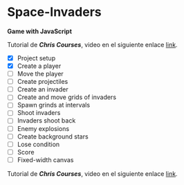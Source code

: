 # Space-Invaders

**Game with JavaScript**

Tutorial de ***Chris Courses***, video en el siguiente enlace [link](https://www.youtube.com/watch?v=MCVU0w73uKI&list=WL&index=9&t=21s&ab_channel=ChrisCourses).

* [x] Project setup
* [x] Create a player
* [ ] Move the player
* [ ] Create projectiles
* [ ] Create an invader
* [ ] Create and move grids of invaders
* [ ] Spawn grinds at intervals
* [ ] Shoot invaders
* [ ] Invaders shoot back
* [ ] Enemy explosions
* [ ] Create background stars
* [ ] Lose condition
* [ ] Score
* [ ] Fixed-width canvas

Tutorial de ***Chris Courses***, video en el siguiente enlace [link](https://www.youtube.com/watch?v=MCVU0w73uKI&list=WL&index=9&t=21s&ab_channel=ChrisCourses).
